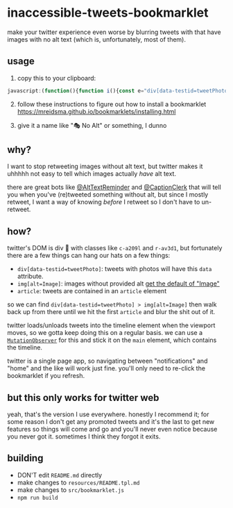# inaccessible-tweets-bookmarklet


make your twitter experience even worse by blurring tweets with that have images with no alt text (which is, unfortunately, most of them).


## usage

1. copy this to your clipboard:
```js
javascript:(function(){function i(){const e="div[data-testid=tweetPhoto] > img[alt=Image]";return[...document.body.querySelectorAll(e)]}function l(e){let t=s(e,n=>n.tagName.toLowerCase()==="article");!t||(t.classList.add("alt-bookmarklet-image"),t.style.opacity="0.25",t.style.filter="blur(1px)")}function s(e,t){for(;e&&!t(e);)e=e.parentElement;return e}function o(){i().forEach(e=>l(e))}const a={childList:!0,subtree:!0};function c(e,t){for(const n of e)n.type==="childList"&&o()}const r=document.querySelector("main");if(!r)throw new Error("Could not find main element");new MutationObserver(c).observe(r,a),o()})();
```
2. follow these instructions to figure out how to install a bookmarklet https://mreidsma.github.io/bookmarklets/installing.html

3. give it a name like "🎭 No Alt" or something, I dunno


## why?


I want to stop retweeting images without alt text, but twitter makes it uhhhhh not easy to tell which images actually *have* alt text.

there are great bots like [@AltTextReminder](https://twitter.com/AltTxtReminder) and [@CaptionClerk](https://twitter.com/CaptionClerk) that will tell you when you've (re)tweeted something without alt, but since I mostly retweet, I want a way of knowing *before* I retweet so I don't have to un-retweet.


## how?

twitter's DOM is div 🍲 with classes like `c-a209l` and `r-av3d1`, but fortunately there are a few things can hang our hats on a few things:

- `div[data-testid=tweetPhoto]`: tweets with photos will have this `data` attribute.
- `img[alt=Image]`: images without provided alt [get the default of "Image"](https://twitter.com/thingskatedid/status/1360331792067166208)
- `article`: tweets are contained in an `article` element

so we can find `div[data-testid=tweetPhoto] > img[alt=Image]` then walk back up from there until we hit the first `article` and blur the shit out of it.

twitter loads/unloads tweets into the timeline element when the viewport moves, so we gotta keep doing this on a regular basis. we can use a [`MutationObserver`](https://developer.mozilla.org/en-US/docs/Web/API/MutationObserver) for this and stick it on the `main` element, which contains the timeline.

twitter is a single page app, so navigating between "notifications" and "home" and the like will work just fine. you'll only need to re-click the bookmarklet if you refresh.

## but this only works for twitter web


yeah, that's the version I use everywhere. honestly I recommend it; for some reason I don't get any promoted tweets and it's the last to get new features so things will come and go and you'll never even notice because you never got it. sometimes I think they forgot it exits.


## building

- DON'T edit `README.md` directly
- make changes to `resources/README.tpl.md`
- make changes to `src/bookmarklet.js`
- `npm run build`
